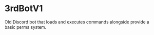 # 3rdBotV1
Old Discord bot that loads and executes commands alongside provide a basic perms system.
